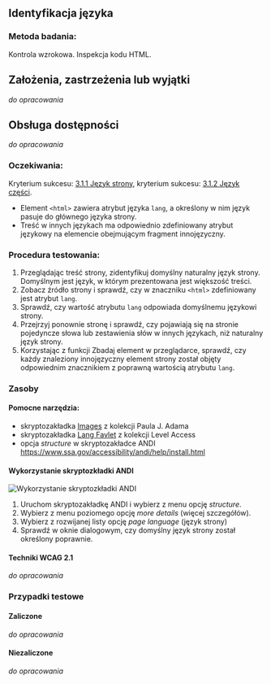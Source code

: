 ## Identyfikacja języka

### Metoda badania: 
Kontrola wzrokowa. Inspekcja kodu HTML. 

## Założenia, zastrzeżenia lub wyjątki
_do opracowania_

## Obsługa dostępności
_do opracowania_

### Oczekiwania:
Kryterium sukcesu: [3.1.1 Język strony](https://wcag.lepszyweb.pl/#language-of-page), kryterium sukcesu: [3.1.2 Język części](https://wcag.lepszyweb.pl/#language-of-parts).

- Element `<html>` zawiera atrybut języka `lang`, a określony w nim język pasuje do głównego języka strony. 
- Treść w innych językach ma odpowiednio zdefiniowany atrybut językowy na elemencie obejmującym fragment innojęzyczny. 

### Procedura testowania: 
1.	Przeglądając treść strony, zidentyfikuj domyślny naturalny język strony. Domyślnym jest język, w którym prezentowana jest większość treści.
2.	Zobacz źródło strony i sprawdź, czy w znaczniku `<html>` zdefiniowany jest atrybut `lang`.
3.	Sprawdź, czy wartość atrybutu `lang` odpowiada domyślnemu językowi strony.
4.	Przejrzyj ponownie stronę i sprawdź, czy pojawiają się na stronie pojedyncze słowa lub zestawienia słów w innych językach, niż naturalny język strony.
5.	Korzystając z funkcji Zbadaj element w przeglądarce, sprawdź, czy każdy znaleziony innojęzyczny element strony został objęty odpowiednim znacznikiem z poprawną wartością atrybutu `lang`.


### Zasoby

#### Pomocne narzędzia:
- skryptozakładka [Images](http://pauljadam.com/bookmarklets/index.html)  z kolekcji Paula J. Adama
- skryptozakładka [Lang Favlet](https://labs.levelaccess.com/index.php/Category:Favlet) z kolekcji Level Access
- opcja *structure* w skryptozakładce ANDI  https://www.ssa.gov/accessibility/andi/help/install.html 

#### Wykorzystanie skryptozkładki ANDI
![Wykorzystanie skryptozkładki ANDI](/img/andi_lang.png) 
1.	Uruchom skryptozakładkę ANDI i wybierz z menu opcję *structure*. 
2.	Wybierz z menu poziomego opcję  *more details*  (więcej szczegółów).
3.	Wybierz z rozwijanej listy opcję *page language* (język strony) 
4.	Sprawdź w oknie dialogowym, czy domyślny język strony  został określony poprawnie.



#### Techniki WCAG 2.1
_do opracowania_

### Przypadki testowe

#### Zaliczone
_do opracowania_

#### Niezaliczone
_do opracowania_ 